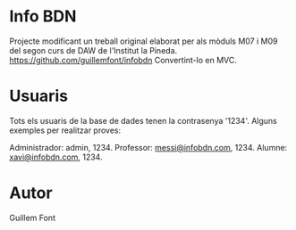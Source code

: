 # Info BDN
Projecte modificant un treball original elaborat per als mòduls M07 i M09 del segon curs de DAW de l'Institut la Pineda.
https://github.com/guillemfont/infobdn
Convertint-lo en MVC.

# Usuaris
Tots els usuaris de la base de dades tenen la contrasenya '1234'.
Alguns exemples per realitzar proves:

Administrador: admin, 1234.
Professor: messi@infobdn.com, 1234.
Alumne: xavi@infobdn.com, 1234.

# Autor
Guillem Font
